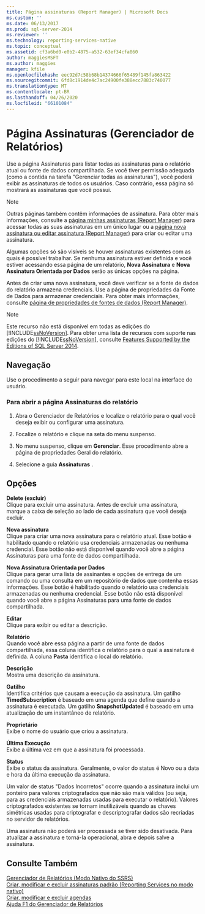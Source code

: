 ```yaml
---
title: Página assinaturas (Report Manager) | Microsoft Docs
ms.custom: ''
ms.date: 06/13/2017
ms.prod: sql-server-2014
ms.reviewer: ''
ms.technology: reporting-services-native
ms.topic: conceptual
ms.assetid: cf3a6bd0-e0b2-4875-a532-63ef34cfa860
author: maggiesMSFT
ms.author: maggies
manager: kfile
ms.openlocfilehash: eec92d7c58b68b14374666f65489f145fa863422
ms.sourcegitcommit: 6fd8c1914de4c7ac24900fe388ecc7883c740077
ms.translationtype: MT
ms.contentlocale: pt-BR
ms.lasthandoff: 04/26/2020
ms.locfileid: "66101084"
---
```

# <a name="subscriptions-page-report-manager"></a>Página Assinaturas (Gerenciador de Relatórios)
  Use a página Assinaturas para listar todas as assinaturas para o relatório atual ou fonte de dados compartilhada. Se você tiver permissão adequada (como a contida na tarefa "Gerenciar todas as assinaturas"), você poderá exibir as assinaturas de todos os usuários. Caso contrário, essa página só mostrará as assinaturas que você possui.  
  
> [!NOTE]  
>  Outras páginas também contêm informações de assinatura. Para obter mais informações, consulte a [página minhas assinaturas &#40;Report Manager&#41;](../../2014/reporting-services/my-subscriptions-page-report-manager.md) para acessar todas as suas assinaturas em um único lugar ou a [página nova assinatura ou editar assinatura &#40;Report Manager&#41;](../../2014/reporting-services/new-subscription-or-edit-subscription-page-report-manager.md) para criar ou editar uma assinatura.  
  
 Algumas opções só são visíveis se houver assinaturas existentes com as quais é possível trabalhar. Se nenhuma assinatura estiver definida e você estiver acessando essa página de um relatório, **Nova Assinatura** e **Nova Assinatura Orientada por Dados** serão as únicas opções na página.  
  
 Antes de criar uma nova assinatura, você deve verificar se a fonte de dados do relatório armazena credenciais. Use a página de propriedades da Fonte de Dados para armazenar credenciais. Para obter mais informações, consulte [página de propriedades de fontes de dados &#40;Report Manager&#41;](../../2014/reporting-services/data-sources-properties-page-report-manager.md).  
  
> [!NOTE]  
>  Este recurso não está disponível em todas as edições do [!INCLUDE[ssNoVersion](../includes/ssnoversion-md.md)]. Para obter uma lista de recursos com suporte nas edições do [!INCLUDE[ssNoVersion](../includes/ssnoversion-md.md)], consulte [Features Supported by the Editions of SQL Server 2014](../../2014/getting-started/features-supported-by-the-editions-of-sql-server-2014.md).  
  
## <a name="navigation"></a>Navegação  
 Use o procedimento a seguir para navegar para este local na interface do usuário.  
  
### <a name="to-open-the-subscriptions-page-for-report"></a>Para abrir a página Assinaturas do relatório  
  
1.  Abra o Gerenciador de Relatórios e localize o relatório para o qual você deseja exibir ou configurar uma assinatura.  
  
2.  Focalize o relatório e clique na seta do menu suspenso.  
  
3.  No menu suspenso, clique em **Gerenciar**. Esse procedimento abre a página de propriedades Geral do relatório.  
  
4.  Selecione a guia **Assinaturas** .  
  
## <a name="options"></a>Opções  
 **Delete (excluir)**  
 Clique para excluir uma assinatura. Antes de excluir uma assinatura, marque a caixa de seleção ao lado de cada assinatura que você deseja excluir.  
  
 **Nova assinatura**  
 Clique para criar uma nova assinatura para o relatório atual. Esse botão é habilitado quando o relatório usa credenciais armazenadas ou nenhuma credencial. Esse botão não está disponível quando você abre a página Assinaturas para uma fonte de dados compartilhada.  
  
 **Nova Assinatura Orientada por Dados**  
 Clique para gerar uma lista de assinantes e opções de entrega de um comando ou uma consulta em um repositório de dados que contenha essas informações. Esse botão é habilitado quando o relatório usa credenciais armazenadas ou nenhuma credencial. Esse botão não está disponível quando você abre a página Assinaturas para uma fonte de dados compartilhada.  
  
 **Editar**  
 Clique para exibir ou editar a descrição.  
  
 **Relatório**  
 Quando você abre essa página a partir de uma fonte de dados compartilhada, essa coluna identifica o relatório para o qual a assinatura é definida. A coluna **Pasta** identifica o local do relatório.  
  
 **Descrição**  
 Mostra uma descrição da assinatura.  
  
 **Gatilho**  
 Identifica critérios que causam a execução da assinatura. Um gatilho **TimedSubscription** é baseado em uma agenda que define quando a assinatura é executada. Um gatilho **SnapshotUpdated** é baseado em uma atualização de um instantâneo de relatório.  
  
 **Proprietário**  
 Exibe o nome do usuário que criou a assinatura.  
  
 **Última Execução**  
 Exibe a última vez em que a assinatura foi processada.  
  
 **Status**  
 Exibe o status da assinatura. Geralmente, o valor do status é Novo ou a data e hora da última execução da assinatura.  
  
 Um valor de status "Dados Incorretos" ocorre quando a assinatura inclui um ponteiro para valores criptografados que não são mais válidos (ou seja, para as credenciais armazenadas usadas para executar o relatório). Valores criptografados existentes se tornam inutilizáveis quando as chaves simétricas usadas para criptografar e descriptografar dados são recriadas no servidor de relatórios.  
  
 Uma assinatura não poderá ser processada se tiver sido desativada. Para atualizar a assinatura e torná-la operacional, abra e depois salve a assinatura.  
  
## <a name="see-also"></a>Consulte Também  
 [Gerenciador de Relatórios &#40;Modo Nativo do SSRS&#41;](../../2014/reporting-services/report-manager-ssrs-native-mode.md)   
 [Criar, modificar e excluir assinaturas padrão &#40;Reporting Services no modo nativo&#41;](subscriptions/create-and-manage-subscriptions-for-native-mode-report-servers.md)   
 [Criar, modificar e excluir agendas](subscriptions/create-modify-and-delete-schedules.md)   
 [Ajuda F1 do Gerenciador de Relatórios](../../2014/reporting-services/report-manager-f1-help.md)  
  
  
